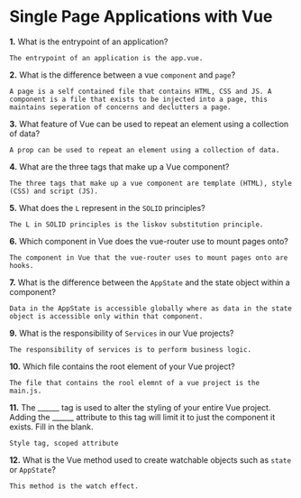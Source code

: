 # Single Page Applications with Vue

**1.** What is the entrypoint of an application?
<!-- enter you answer in the space below -->
```
The entrypoint of an application is the app.vue.
```
**2.** What is the difference between a vue `component` and `page`?
<!-- enter you answer in the space below -->
```
A page is a self contained file that contains HTML, CSS and JS. A component is a file that exists to be injected into a page, this maintains seperation of concerns and declutters a page.
```
**3.** What feature of Vue can be used to repeat an element using a collection of data?
<!-- enter you answer in the space below -->
```
A prop can be used to repeat an element using a collection of data.
```
**4.** What are the three tags that make up a Vue component?
<!-- enter you answer in the space below -->
```
The three tags that make up a vue component are template (HTML), style (CSS) and script (JS).
```
**5.** What does the `L` represent in the `SOLID` principles?
<!-- enter you answer in the space below -->
```
The L in SOLID principles is the liskov substitution principle.
```
**6.** Which component in Vue does the vue-router use to mount pages onto?
<!-- enter you answer in the space below -->
```
The component in Vue that the vue-router uses to mount pages onto are hooks.
```
**7.** What is the difference between the `AppState` and the state object within a component?
<!-- enter you answer in the space below -->
```
Data in the AppState is accessible globally where as data in the state object is accessible only within that component.
```
**9.** What is the responsibility of `Services` in our Vue projects?
<!-- enter you answer in the space below -->
```
The responsibility of services is to perform business logic.
```
**10.** Which file contains the root element of your Vue project?
<!-- enter you answer in the space below -->
```
The file that contains the rool elemnt of a vue project is the main.js.
```
**11.** The ______ tag is used to alter the styling of your entire Vue project.  Adding the ______ attribute to this tag will limit it to just the component it exists.  Fill in the blank.
<!-- enter you answer in the space below -->
```
Style tag, scoped attribute
```
**12.** What is the Vue method used to create watchable objects such as `state` or `AppState`?
<!-- enter you answer in the space below -->
```
This method is the watch effect.
```